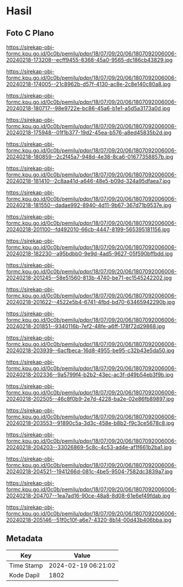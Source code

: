 # Hasil

## Foto C Plano

https://sirekap-obj-formc.kpu.go.id/0c0b/pemilu/pdpr/18/07/09/20/06/1807092006006-20240218-173208--ecff9455-8368-45a0-9565-dc186cb43829.jpg

https://sirekap-obj-formc.kpu.go.id/0c0b/pemilu/pdpr/18/07/09/20/06/1807092006006-20240218-174005--21c8962b-d57f-4130-ac8e-2c8e140c80a8.jpg

https://sirekap-obj-formc.kpu.go.id/0c0b/pemilu/pdpr/18/07/09/20/06/1807092006006-20240218-180717--98e9722e-bc86-45a6-b1e1-a5d5a3173a0d.jpg

https://sirekap-obj-formc.kpu.go.id/0c0b/pemilu/pdpr/18/07/09/20/06/1807092006006-20240218-175948--01f1b377-19d2-45ea-b576-a8ed45835b2d.jpg

https://sirekap-obj-formc.kpu.go.id/0c0b/pemilu/pdpr/18/07/09/20/06/1807092006006-20240218-180859--2c2f45a7-948d-4e38-8ca6-01677358857b.jpg

https://sirekap-obj-formc.kpu.go.id/0c0b/pemilu/pdpr/18/07/09/20/06/1807092006006-20240218-181410--2c8aa41d-a646-48e5-b09d-324a95dfaea7.jpg

https://sirekap-obj-formc.kpu.go.id/0c0b/pemilu/pdpr/18/07/09/20/06/1807092006006-20240218-181550--dadae992-8940-4d11-9b67-367d71b9537e.jpg

https://sirekap-obj-formc.kpu.go.id/0c0b/pemilu/pdpr/18/07/09/20/06/1807092006006-20240218-201100--fd492010-66cb-4447-8199-565395181156.jpg

https://sirekap-obj-formc.kpu.go.id/0c0b/pemilu/pdpr/18/07/09/20/06/1807092006006-20240218-182230--a95bdbb0-9e9d-4ad5-9627-05f590bffbdd.jpg

https://sirekap-obj-formc.kpu.go.id/0c0b/pemilu/pdpr/18/07/09/20/06/1807092006006-20240218-201245--58e51560-813b-4740-be71-ec1545242202.jpg

https://sirekap-obj-formc.kpu.go.id/0c0b/pemilu/pdpr/18/07/09/20/06/1807092006006-20240218-201622--4522e5b4-6741-4fbd-bd70-63465942290b.jpg

https://sirekap-obj-formc.kpu.go.id/0c0b/pemilu/pdpr/18/07/09/20/06/1807092006006-20240218-201851--9340116b-7ef2-48fe-a6ff-178f72d29868.jpg

https://sirekap-obj-formc.kpu.go.id/0c0b/pemilu/pdpr/18/07/09/20/06/1807092006006-20240218-203939--6acfbeca-16d8-4955-be95-c32b43e5da50.jpg

https://sirekap-obj-formc.kpu.go.id/0c0b/pemilu/pdpr/18/07/09/20/06/1807092006006-20240218-202336--9a5799f4-b2b2-43ec-ac3f-d49b54eb3f9b.jpg

https://sirekap-obj-formc.kpu.go.id/0c0b/pemilu/pdpr/18/07/09/20/06/1807092006006-20240218-202505--46c8f0b9-2e7d-4228-ba2e-02e86fb89897.jpg

https://sirekap-obj-formc.kpu.go.id/0c0b/pemilu/pdpr/18/07/09/20/06/1807092006006-20240218-203553--91890c5a-3d3c-458e-b8b2-f9c3ce5678c8.jpg

https://sirekap-obj-formc.kpu.go.id/0c0b/pemilu/pdpr/18/07/09/20/06/1807092006006-20240218-204203--33026869-5c8c-4c53-ad4e-af1f661b2ba1.jpg

https://sirekap-obj-formc.kpu.go.id/0c0b/pemilu/pdpr/18/07/09/20/06/1807092006006-20240218-204521--1941266d-081c-4be5-9504-7582dc3839a7.jpg

https://sirekap-obj-formc.kpu.go.id/0c0b/pemilu/pdpr/18/07/09/20/06/1807092006006-20240218-204707--1ea7ad16-90ce-48a8-8d08-61e6ef49fdab.jpg

https://sirekap-obj-formc.kpu.go.id/0c0b/pemilu/pdpr/18/07/09/20/06/1807092006006-20240218-205146--51f0c10f-a6e7-4320-8b14-00d43b406bba.jpg


## Metadata

| Key        | Value               |
| ---------- | ------------------- |
| Time Stamp | 2024-02-19 06:21:02 |
| Kode Dapil | 1802                |



